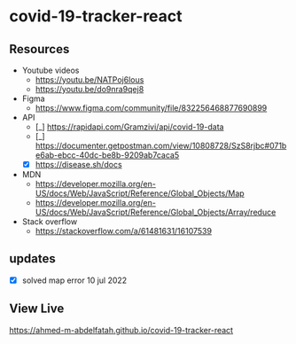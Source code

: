# covid-19-tracker-react

## Resources

- Youtube videos
  - https://youtu.be/NATPoj6lous
  - https://youtu.be/do9nra9qej8
- Figma
  - https://www.figma.com/community/file/832256468877690899
- API
  <!-- prettier-ignore -->
  - [_] https://rapidapi.com/Gramzivi/api/covid-19-data
  - [_] https://documenter.getpostman.com/view/10808728/SzS8rjbc#071be6ab-ebcc-40dc-be8b-9209ab7caca5
  - [X] https://disease.sh/docs
- MDN
  - https://developer.mozilla.org/en-US/docs/Web/JavaScript/Reference/Global_Objects/Map
  - https://developer.mozilla.org/en-US/docs/Web/JavaScript/Reference/Global_Objects/Array/reduce
- Stack overflow
  - https://stackoverflow.com/a/61481631/16107539

## updates

<!-- prettier-ignore -->
- [X] solved map error 10 jul 2022

## View Live

https://ahmed-m-abdelfatah.github.io/covid-19-tracker-react
